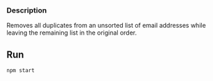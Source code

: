 ### Description

Removes all duplicates from an unsorted list of email addresses while leaving the remaining list in the original order. 


## Run

```
npm start
```

